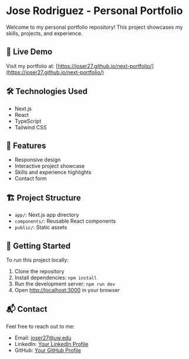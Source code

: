 # Jose Rodriguez - Personal Portfolio

Welcome to my personal portfolio repository! This project showcases my skills, projects, and experience.

## 🚀 Live Demo

Visit my portfolio at: [https://joser27.github.io/next-portfolio/](https://joser27.github.io/next-portfolio/)

## 🛠 Technologies Used

- Next.js
- React
- TypeScript
- Tailwind CSS

## 🌟 Features

- Responsive design
- Interactive project showcase
- Skills and experience highlights
- Contact form

## 🏗 Project Structure

- `app/`: Next.js app directory
- `components/`: Reusable React components
- `public/`: Static assets

## 🚀 Getting Started

To run this project locally:

1. Clone the repository
2. Install dependencies: `npm install`
3. Run the development server: `npm run dev`
4. Open [http://localhost:3000](http://localhost:3000) in your browser

## 📬 Contact

Feel free to reach out to me:

- Email: joser27@uw.edu
- LinkedIn: [Your LinkedIn Profile](https://www.linkedin.com/in/joser27)
- GitHub: [Your GitHub Profile](https://github.com/joser27)
